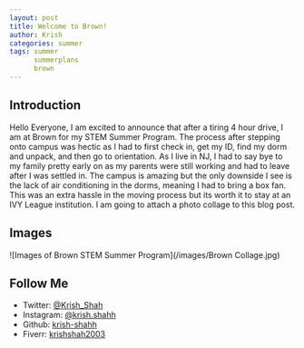 ```yaml
---
layout: post
title: Welcome to Brown!
author: Krish
categories: summer
tags: summer
      summerplans
      brown
---
```

## Introduction
Hello Everyone, I am excited to announce that after a tiring 4 hour drive, I am at Brown for my STEM Summer Program. The process after stepping onto campus was hectic as I had to first check in, get my ID, find my dorm and unpack, and then go to orientation. As I live in NJ, I had to say bye to my family pretty early on as my parents were still working and had to leave after I was settled in. The campus is amazing but the only downside I see is the lack of air conditioning in the dorms, meaning I had to bring a box fan. This was an extra hassle in the moving process but its worth it to stay at an IVY League institution. I am going to attach a photo collage to this blog post. 

## Images
![Images of Brown STEM Summer Program](/images/Brown Collage.jpg)

## Follow Me
* Twitter: [@Krish_Shah](https://twitter.com/Krish_Shahh)
* Instagram: [@krish.shahh](https://www.instagram.com/krish.shahh/)
* Github: [krish-shahh](https://github.com/krish-shahh)
* Fiverr: [krishshah2003](https://www.fiverr.com/krishshah2003)
